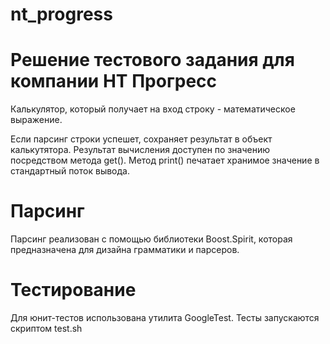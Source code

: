 # nt_progress

# Решение тестового задания для компании НТ Прогресс

Калькулятор, который получает на вход строку - математическое выражение.

Если парсинг строки успешет, сохраняет результат в объект калькутятора.
Результат вычисления доступен по значению посредством метода get().
Метод print() печатает хранимое значение в стандартный поток вывода.

# Парсинг 

Парсинг реализован с помощью библиотеки Boost.Spirit,
которая предназначена для дизайна грамматики и парсеров.

# Тестирование

Для юнит-тестов использована утилита GoogleTest.
Тесты запускаются скриптом test.sh

